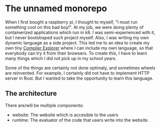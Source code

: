 # The unnamed monorepo
When I first bought a raspberry pi, I thought to myself, "I must run something
cool on this bad boy!". At my job, we were doing plenty of containerized
applications which run in k8. I was semi-experienced with it, but I never
bootstraped such project myself. Also, I was writing my own dynamic language as
a side project. This led me to an idea to create my own tiny [Compiler
Explorer](https://godbolt.org/) where I can include my own language, so that
everybody can try it from their browsers. To create this, I have to learn many
things which I did not pick up in my school years.

Some of the things are certainly not done optimaly, and sometimes wheels are
reinvented. For example, I certainly did not have to implement HTTP server
in Rust. But I wanted to take the opportunity to learn this language.

## The architecture
There are/will be multiple components:
- website: The website which is accesible to the users
- runtime: The evaluator of the code that users write into the website.
